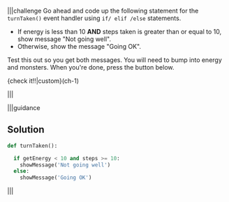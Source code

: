 |||challenge
Go ahead and code up the following statement for the `turnTaken()` event handler using `if/ elif /else` statements.

- If energy is less than 10 **AND** steps taken is greater than or equal to 10, show message "Not going well".
- Otherwise, show the message "Going OK".


Test this out so you get both messages. You will need to bump into energy and monsters. When you're done, press the button below.

{check it!!|custom}(ch-1)

|||

|||guidance
## Solution

```python
def turnTaken():

  if getEnergy < 10 and steps >= 10:
    showMessage('Not going well')
  else:
    showMessage('Going OK')
```
|||